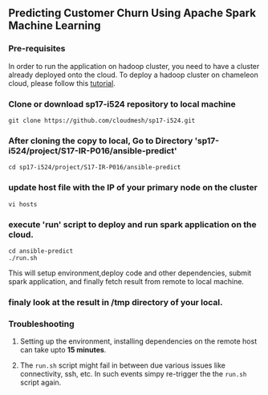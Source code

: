 ## Predicting Customer Churn Using Apache Spark Machine Learning

### Pre-requisites
In order to run the application on hadoop cluster, you need to have a cluster already deployed onto the cloud. To deploy a hadoop cluster on chameleon cloud, please follow this [tutorial](https://cloudmesh.github.io/classes/lesson/devops/hadoop.html).

### Clone or download sp17-i524 repository to local machine
```
git clone https://github.com/cloudmesh/sp17-i524.git

 ```
 ### After cloning the copy to local, Go to Directory 'sp17-i524/project/S17-IR-P016/ansible-predict'
 ```
 cd sp17-i524/project/S17-IR-P016/ansible-predict
```

### update host file with the IP of your primary node on the cluster
```
vi hosts
```

### execute 'run' script to deploy and run spark application on the cloud.
```
cd ansible-predict
./run.sh
```
This will setup environment,deploy code and other dependencies, submit spark application, and finally fetch result from remote to local machine.

### finaly look at the result in /tmp directory of your local.

### Troubleshooting
 1. Setting up the environment, installing dependencies on the remote host can take upto **15 minutes**.
 
 2. The ```run.sh``` script might fail in between due various issues like connectivity, ssh, etc. In such events simpy re-trigger   the the ```run.sh``` script again.
